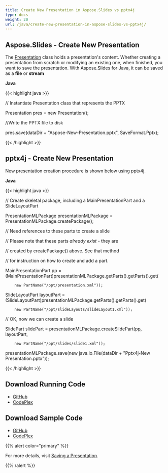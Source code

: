 ```yaml
---
title: Create New Presentation in Aspose.Slides vs pptx4j
type: docs
weight: 20
url: /java/create-new-presentation-in-aspose-slides-vs-pptx4j/
---
```


## **Aspose.Slides - Create New Presentation**
The [Presentation](http://docs.aspose.com:8082/docs/display/slidesjava/com.aspose.slides.Presentation+class) class holds a presentation's content. Whether creating a presentation from scratch or modifying an existing one, when finished, you want to save the presentation. With Aspose.Slides for Java, it can be saved as a **file** or **stream**

**Java**

{{< highlight java >}}

 // Instantiate Presentation class that represents the PPTX

Presentation pres = new Presentation();

//Write the PPTX file to disk

pres.save(dataDir + "Aspose-New-Presentation.pptx", SaveFormat.Pptx);

{{< /highlight >}}
## **pptx4j - Create New Presentation**
New presentation creation procedure is shown below using pptx4j.

**Java**

{{< highlight java >}}

 // Create skeletal package, including a MainPresentationPart and a SlideLayoutPart

PresentationMLPackage presentationMLPackage = PresentationMLPackage.createPackage();

// Need references to these parts to create a slide

// Please note that these parts *already exist* - they are

// created by createPackage() above.  See that method

// for instruction on how to create and add a part.

MainPresentationPart pp = (MainPresentationPart)presentationMLPackage.getParts().getParts().get(

		new PartName("/ppt/presentation.xml"));

SlideLayoutPart layoutPart = (SlideLayoutPart)presentationMLPackage.getParts().getParts().get(

		new PartName("/ppt/slideLayouts/slideLayout1.xml"));

// OK, now we can create a slide

SlidePart slidePart = presentationMLPackage.createSlidePart(pp, layoutPart,

		new PartName("/ppt/slides/slide1.xml"));

presentationMLPackage.save(new java.io.File(dataDir + "Pptx4j-New Presentation.pptx"));

{{< /highlight >}}
## **Download Running Code**
- [GitHub](https://github.com/aspose-slides/Aspose.Slides-for-Java/releases)
- [CodePlex](https://asposeslidesjavapptx4j.codeplex.com/releases)
## **Download Sample Code**
- [GitHub](https://github.com/aspose-slides/Aspose.Slides-for-Java)
- [CodePlex](https://asposeslidesjavapptx4j.codeplex.com/)

{{% alert color="primary" %}} 

For more details, visit [Saving a Presentation](http://docs.aspose.com:8082/docs/display/slidesjava/Saving+a+Presentation).

{{% /alert %}}

